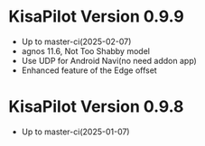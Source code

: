 KisaPilot Version 0.9.9
========================
* Up to master-ci(2025-02-07)
* agnos 11.6, Not Too Shabby model
* Use UDP for Android Navi(no need addon app)
* Enhanced feature of the Edge offset

KisaPilot Version 0.9.8
========================
* Up to master-ci(2025-01-07)